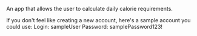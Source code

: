 An app that allows the user to calculate daily calorie requirements.


If you don't feel like creating a new account, here's a sample account you could use:
Login: sampleUser
Password: samplePassword123!
